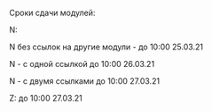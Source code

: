 Сроки сдачи модулей:

N:  
  
  N без ссылок на другие модули - до 10:00 25.03.21
  
  N - с одной ссылкой до 10:00 26.03.21
  
  N - с двумя ссылками до 10:00 27.03.21

Z:
  до 10:00 27.03.21
